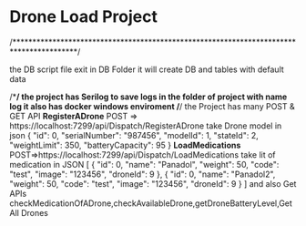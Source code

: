 # Drone Load Project 
/****************************************************************************************/

the DB script file exit in DB Folder it will create DB and tables with default data

/*******************************************************************************************/
the project has Serilog to save logs in the folder of project with name log it also has docker windows enviroment 
/******************************************************************************************/
the Project has many POST & GET API
**RegisterADrone** POST => https://localhost:7299/api/Dispatch/RegisterADrone
take Drone model in json 
{
  "id": 0,
  "serialNumber": "987456",
  "modelId": 1,
  "stateId": 2,
  "weightLimit": 350,
  "batteryCapacity": 95
}
**LoadMedications** POST=>https://localhost:7299/api/Dispatch/LoadMedications
take lit of medication in JSON
[
  {
    "id": 0,
    "name": "Panadol",
    "weight": 50,
    "code": "test",
    "image": "123456",
    "droneId": 9
  },
  {
    "id": 0,
    "name": "Panadol2",
    "weight": 50,
    "code": "test",
    "image": "123456",
    "droneId": 9
  }
]
and also Get APIs
checkMedicationOfADrone,checkAvailableDrone,getDroneBatteryLevel,GetAll Drones

